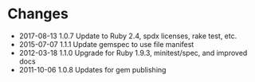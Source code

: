 # Changes

* 2017-08-13 1.0.7 Update to Ruby 2.4, spdx licenses, rake test, etc.
* 2015-07-07 1.1.1 Update gemspec to use file manifest
* 2012-03-18 1.1.0 Upgrade for Ruby 1.9.3, minitest/spec, and improved docs
* 2011-10-06 1.0.8 Updates for gem publishing
